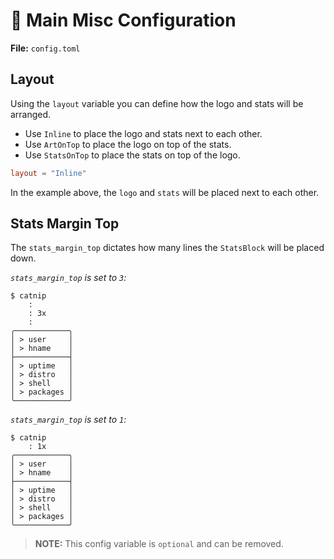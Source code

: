 # 🚩 Main Misc Configuration

**File:** `config.toml`

## Layout
Using the `layout` variable you can define how the logo and stats will be arranged.
- Use `Inline` to place the logo and stats next to each other.
- Use `ArtOnTop` to place the logo on top of the stats.
- Use `StatsOnTop` to place the stats on top of the logo.

```toml
layout = "Inline"
```

In the example above, the `logo` and `stats` will be placed next to each other.

## Stats Margin Top
The `stats_margin_top` dictates how many lines the `StatsBlock` will be placed down.

*`stats_margin_top` is set to `3`:*
```
$ catnip
    :
    : 3x
    :
╭────────────╮
│ > user     │
│ > hname    │
├────────────┤
│ > uptime   │
│ > distro   │
│ > shell    │
│ > packages │
╰────────────╯
```

*`stats_margin_top` is set to `1`:*
```
$ catnip
    : 1x
╭────────────╮
│ > user     │
│ > hname    │
├────────────┤
│ > uptime   │
│ > distro   │
│ > shell    │
│ > packages │
╰────────────╯
```

> **NOTE:** This config variable is `optional` and can be removed.
